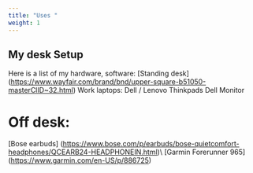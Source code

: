 ```yaml
---
title: "Uses "
weight: 1
---
```


## My desk Setup

Here is a list of my hardware, software:
[Standing desk] (https://www.wayfair.com/brand/bnd/upper-square-b51050-masterClID~32.html)
Work laptops: Dell / Lenovo Thinkpads
Dell Monitor

# Off desk:
[Bose earbuds] (https://www.bose.com/p/earbuds/bose-quietcomfort-headphones/QCEARB24-HEADPHONEIN.html)\ 
[Garmin Forerunner 965] (https://www.garmin.com/en-US/p/886725)

<!--- Comments are Fun  [Distracting links](https://www.annasyme.com/links-distracting.html) \
 [Common probability distributions](https://medium.com/@srowen/common-probability-distributions-347e6b945ce4) --->

